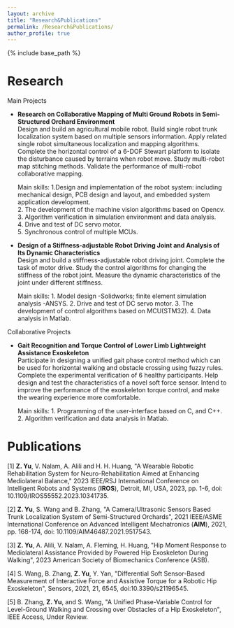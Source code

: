```yaml
---
layout: archive
title: "Research&Publications"
permalink: /Research&Publications/
author_profile: true
---
```


{% include base_path %}

Research
======
Main Projects

* **Research on Collaborative Mapping of Multi Ground Robots in Semi-Structured Orchard Environment**   
Design and build an agricultural mobile robot. Build single robot trunk localization system based on multiple sensors information. Apply related single robot simultaneous localization and mapping algorithms. Complete the horizontal control of a 6-DOF Stewart platform to isolate the disturbance caused by terrains when robot move. Study multi-robot map stitching methods. Validate the performance of multi-robot collaborative mapping.    

    Main skills:  1.Design and implementation of the robot system: including mechanical design, PCB design and layout, and embedded system application development.   
                  2. The development of the machine vision algorithms based on Opencv.   
                  3. Algorithm verification in simulation environment and data analysis.    
                  4. Drive and test of DC servo motor.   
                  5. Synchronous control of multiple MCUs.  

* **Design of a Stiffness-adjustable Robot Driving Joint and Analysis of Its Dynamic Characteristics**    
Design and build a stiffness-adjustable robot driving joint. Complete the task of motor drive. Study the control algorithms for changing the stiffness of the robot joint. Measure the dynamic characteristics of the joint under different stiffness.
 
    Main skills: 1. Model design -Solidworks; finite element simulation analysis -ANSYS.
                 2. Drive and test of DC servo motor.
                 3. The development of control algorithms based on MCU(STM32).
                 4. Data analysis in Matlab.

Collaborative Projects

* **Gait Recognition and Torque Control of Lower Limb Lightweight Assistance Exoskeleton**   
Participate in designing a unified gait phase control method which can be used for horizontal walking and obstacle crossing using fuzzy rules. Complete the experimental verification of 6 healthy participants. Help design and test the characteristics of a novel soft force sensor. Intend to improve the performance of the exoskeleton torque control, and make the wearing experience more comfortable.     

    Main skills: 1. Programming of the user-interface based on C, and C++.   
                 2. Algorithm verification and data analysis in Matlab.   




Publications
======
[1] **Z. Yu**, V. Nalam, A. Alili and H. H. Huang, "A Wearable Robotic Rehabilitation System for Neuro-Rehabilitation Aimed at Enhancing Mediolateral Balance," 2023 IEEE/RSJ International Conference on Intelligent Robots and Systems (**IROS**), Detroit, MI, USA, 2023, pp. 1-6, doi: 10.1109/IROS55552.2023.10341735.    

[2] **Z. Yu**, S. Wang and B. Zhang, "A Camera/Ultrasonic Sensors Based Trunk Localization System of Semi-Structured Orchards", 2021 IEEE/ASME International Conference on Advanced Intelligent Mechatronics (**AIM**), 2021, pp. 168-174, doi: 10.1109/AIM46487.2021.9517543.   

[3] **Z. Yu**, A. Alili, V. Nalam, A. Fleming, H. Huang, "Hip Moment Response to Mediolateral Assistance Provided by Powered Hip Exoskeleton During Walking", 2023 American Society of Biomechanics Conference (ASB).    

[4] S. Wang, B. Zhang, **Z. Yu**, Y. Yan, "Differential Soft Sensor-Based Measurement of Interactive Force and Assistive Torque for a Robotic Hip Exoskeleton", Sensors, 2021, 21, 6545, doi:10.3390/s21196545.    

[5] B. Zhang, **Z. Yu**, and S. Wang, "A Unified Phase-Variable Control for Level-Ground Walking and Crossing over Obstacles of a Hip Exoskeleton", IEEE Access, Under Review.
